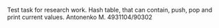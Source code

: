 Test task for research work.
Hash table, that can contain, push, pop and print current values.
Antonenko M. 4931104/90302
